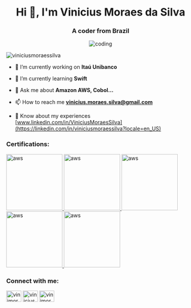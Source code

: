 <h1 align="center">Hi 👋, I'm Vinicius Moraes da Silva</h1>
<h3 align="center">A coder from Brazil</h3>


<p align="center"> <img align="center" src="https://miro.medium.com/v2/resize:fit:1000/1*Ssn3fOvE9y68tUN8JrLcRA.gif" alt="coding" /> </p>


<p align="left"> <img src="https://komarev.com/ghpvc/?username=viniciusmoraessilva&label=Profile%20views&color=0e75b6&style=flat" alt="viniciusmoraessilva" /> </p>

- 🔭 I’m currently working on **Itaú Unibanco**

- 🌱 I’m currently learning **Swift**

- 💬 Ask me about **Amazon AWS, Cobol...**

- 📫 How to reach me **vinicius.moraes.silva@gmail.com**

- 📄 Know about my experiences [www.linkedin.com/in/ViniciusMoraesSilva](https://linkedin.com/in/viniciusmoraessilva?locale=en_US)


<h3 align="left">Certifications:</h3>
<p align="left"> <a href="https://www.credly.com/badges/b1e6edd7-a3fe-4229-bf98-0a9bc0aa7ac0" target="_blank" rel="noreferrer"> <img src="https://images.credly.com/size/680x680/images/0e284c3f-5164-4b21-8660-0d84737941bc/image.png" alt="aws" width="150" height="150"/> </a>
<a href="https://www.credly.com/badges/e9db2cea-e9d1-482f-befc-2beb0fd1cbcd" target="_blank" rel="noreferrer"> <img src="https://images.credly.com/size/680x680/images/b9feab85-1a43-4f6c-99a5-631b88d5461b/image.png" alt="aws" width="150" height="150"/> </a>
<a href="https://www.credly.com/earner/earned/badge/ca069ac6-fa20-46d1-8c41-c451294a8bee" target="_blank" rel="noreferrer"> <img src="https://images.credly.com/size/680x680/images/899eae22-5f92-475f-bc75-01fa0a8ef748/Master_the_MF_-_Practical_Exp.png" alt="aws" width="150" height="150"/> </a>
<a href="https://www.credly.com/earner/earned/badge/6312e5cd-e044-4a79-9691-292abdcfb494" target="_blank" rel="noreferrer"> <img src="https://images.credly.com/size/680x680/images/d8911925-8d94-4486-8291-ae38e1383732/Master_the_MF_-_Real_World_Challenge.png" alt="aws" width="150" height="150"/> </a>
<a href="https://www.credly.com/earner/earned/badge/dcc46320-77fc-4d34-be6f-f0ea1d3803d6" target="_blank" rel="noreferrer"> <img src="https://images.credly.com/size/680x680/images/4e3d6f9f-55d7-4ea7-b0e6-f4d4ff543e22/image.png" alt="aws" width="150" height="150"/> </a>
</p>


<h3 align="left">Connect with me:</h3>
<p align="left">
<a href="https://twitter.com/vinimoraessilva" target="blank"><img align="center" src="https://raw.githubusercontent.com/rahuldkjain/github-profile-readme-generator/master/src/images/icons/Social/twitter.svg" alt="vinimoraessilva" height="30" width="40" /></a>
<a href="https://www.linkedin.com/in/viniciusmoraessilva/?locale=en_US" target="blank"><img align="center" src="https://raw.githubusercontent.com/rahuldkjain/github-profile-readme-generator/master/src/images/icons/Social/linked-in-alt.svg" alt="viniciusmoraessilva" height="30" width="40" /></a>
<a href="https://instagram.com/vinimoraessilva" target="blank"><img align="center" src="https://raw.githubusercontent.com/rahuldkjain/github-profile-readme-generator/master/src/images/icons/Social/instagram.svg" alt="vinimoraessilva" height="30" width="40" /></a>
</p>
